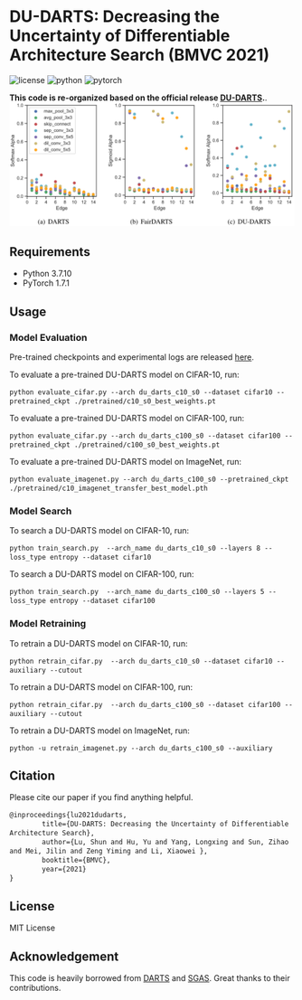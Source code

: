 # DU-DARTS: Decreasing the Uncertainty of Differentiable Architecture Search (BMVC 2021)
![license](https://img.shields.io/badge/License-MIT-brightgreen)
![python](https://img.shields.io/badge/Python-3.7-blue)
![pytorch](https://img.shields.io/badge/PyTorch-1.7-orange)

**This code is re-organized based on the official release [DU-DARTS](https://github.com/ShunLu91/DU-DARTS).**. 
![du-darts](figure/du-darts_arch_params.png)

## Requirements
* Python 3.7.10
* PyTorch 1.7.1


## Usage

### Model Evaluation
Pre-trained checkpoints and experimental logs are released [here](https://drive.google.com/drive/folders/1Re7b5wEcPP1GeRqL7Zh28LhsV2OKyfbM?usp=sharing).

To evaluate a pre-trained DU-DARTS model on CIFAR-10, run:
```shell
python evaluate_cifar.py --arch du_darts_c10_s0 --dataset cifar10 --pretrained_ckpt ./pretrained/c10_s0_best_weights.pt
```

To evaluate a pre-trained DU-DARTS model on CIFAR-100, run:
```shell
python evaluate_cifar.py --arch du_darts_c100_s0 --dataset cifar100 --pretrained_ckpt ./pretrained/c100_s0_best_weights.pt
```

To evaluate a pre-trained DU-DARTS model on ImageNet, run:
```shell
python evaluate_imagenet.py --arch du_darts_c100_s0 --pretrained_ckpt ./pretrained/c10_imagenet_transfer_best_model.pth
```

### Model Search
To search a DU-DARTS model on CIFAR-10, run:
```shell
python train_search.py  --arch_name du_darts_c10_s0 --layers 8 --loss_type entropy --dataset cifar10
```

To search a DU-DARTS model on CIFAR-100, run:
```shell
python train_search.py  --arch_name du_darts_c100_s0 --layers 5 --loss_type entropy --dataset cifar100
```

### Model Retraining
To retrain a DU-DARTS model on CIFAR-10, run:
```shell
python retrain_cifar.py  --arch du_darts_c10_s0 --dataset cifar10 --auxiliary --cutout
```

To retrain a DU-DARTS model on CIFAR-100, run:
```shell
python retrain_cifar.py  --arch du_darts_c100_s0 --dataset cifar100 --auxiliary --cutout
```

To retrain a DU-DARTS model on ImageNet, run:
```shell
python -u retrain_imagenet.py --arch du_darts_c100_s0 --auxiliary
```

## Citation
Please cite our paper if you find anything helpful.
```
@inproceedings{lu2021dudarts,
        title={DU-DARTS: Decreasing the Uncertainty of Differentiable Architecture Search},
        author={Lu, Shun and Hu, Yu and Yang, Longxing and Sun, Zihao and Mei, Jilin and Zeng Yiming and Li, Xiaowei },
        booktitle={BMVC},
        year={2021}
}
```


## License
MIT License

## Acknowledgement
This code is heavily borrowed from [DARTS](https://github.com/quark0/darts) and [SGAS](https://github.com/lightaime/sgas). Great thanks to their contributions.
